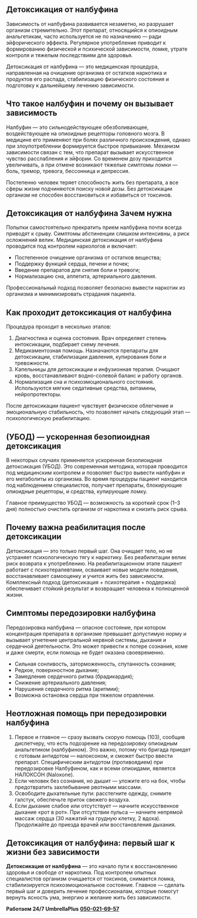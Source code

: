 
## Детоксикация от налбуфина

Зависимость от налбуфина развивается незаметно, но разрушает организм стремительно. Этот препарат, относящийся к опиоидным анальгетикам, часто используется не по назначению — ради эйфорического эффекта. Регулярное употребление приводит к формированию физической и психической зависимости, ломке, утрате контроля и тяжелым последствиям для здоровья.

Детоксикация от налбуфина — это медицинская процедура, направленная на очищение организма от остатков наркотика и продуктов его распада, стабилизацию физического состояния и подготовку к дальнейшему лечению зависимости.

## Что такое налбуфин и почему он вызывает зависимость

Налбуфин — это сильнодействующее обезболивающее, воздействующее на опиоидные рецепторы головного мозга. В медицине его применяют при болях различного происхождения, однако при злоупотреблении формируется быстрое привыкание. Механизм зависимости связан с тем, что препарат вызывает искусственное чувство расслабления и эйфории. Со временем дозу приходится увеличивать, а при отмене возникают тяжелые симптомы ломки — боль, тремор, тревога, бессонница и депрессия.

Постепенно человек теряет способность жить без препарата, а все сферы жизни подчиняются поиску новой дозы. Без детоксикации организм не способен восстановиться и избавиться от токсинов.

## Детоксикация от налбуфина Зачем нужна

Попытки самостоятельно прекратить прием налбуфина почти всегда приводят к срыву. Симптомы абстиненции слишком интенсивны, а риск осложнений велик. Медицинская детоксикация от налбуфина проводится под контролем наркологов и включает:

* Постепенное очищение организма от остатков вещества;
* Поддержку функций сердца, печени и почек;
* Введение препаратов для снятия боли и тревоги;
* Нормализацию сна, аппетита, артериального давления.

Профессиональный подход позволяет безопасно вывести наркотик из организма и минимизировать страдания пациента.

## Как проходит детоксикация от налбуфина

Процедура проходит в несколько этапов:

1. Диагностика и оценка состояния. Врач определяет степень интоксикации, подбирает схему лечения.
2. Медикаментозная помощь. Назначаются препараты для детоксикации, стабилизации давления, купирования боли и тревожности.
3. Капельницы для детоксикации и инфузионная терапия. Очищают кровь, восстанавливают водно-солевой баланс и работу органов.
4. Нормализация сна и психоэмоционального состояния. Используются мягкие седативные средства, витамины, нейропротекторы.

После детоксикации пациент чувствует физическое облегчение и эмоциональную стабильность, что позволяет начать следующий этап — психологическую реабилитацию.

## (УБОД) — ускоренная безопиоидная детоксикация

В некоторых случаях применяется ускоренная безопиоидная детоксикация (УБОД). Это современная методика, которая проводится под медицинским контролем и позволяет быстро вывести налбуфин и его метаболиты из организма. Во время процедуры пациент находится под наблюдением специалистов, получает препараты, блокирующие опиоидные рецепторы, и средства, купирующие ломку.

Главное преимущество УБОД — возможность за короткий срок (1–3 дня) полностью очистить организм от наркотика и снизить риск срыва.

## Почему важна реабилитация после детоксикации

Детоксикация — это только первый шаг. Она очищает тело, но не устраняет психологическую тягу к наркотику. Без реабилитации велик риск возврата к употреблению. На реабилитационном этапе пациент работает с психотерапевтами, осваивает новые модели поведения, восстанавливает самооценку и учится жить без зависимости. Комплексный подход (детоксикация + психотерапия + поддержка) обеспечивает стойкий результат и возвращает человека к полноценной жизни.

## Симптомы передозировки налбуфина

Передозировка налбуфина — опасное состояние, при котором концентрация препарата в организме превышает допустимую норму и вызывает угнетение центральной нервной системы, дыхания и сердечной деятельности. Это может привести к потере сознания, коме и даже смерти, если помощь не будет оказана своевременно.

* Сильная сонливость, заторможенность, спутанность сознания;
* Редкое, поверхностное дыхание;
* Замедление сердечного ритма (брадикардия);
* Снижение артериального давления;
* Нарушения сердечного ритма (аритмии);
* Возможна остановка сердца при тяжелом отравлении.

## Неотложная помощь при передозировки налбуфина

1. Первое и главное — сразу вызвать скорую помощь (103), сообщив диспетчеру, что есть подозрение на передозировку опиоидным анальгетиком (налбуфином). Это важно, потому что бригада приедет с готовым антидотом — налоксоном, и сможет быстро ввести препарат.  Специфическим антидотом (противоядием) при передозировке Налбуфином, как и всеми опиоидами, является НАЛОКСОН (Naloxone).
2. Если человек без сознания, но дышит — уложите его на бок, чтобы предотвратить захлебывание рвотными массами.
3. Освободите дыхательные пути: расстегните одежду, снимите галстук, обеспечьте приток свежего воздуха.
4. Если дыхание слабое или отсутствует — начните искусственное дыхание «рот в рот». При отсутствии пульса — начните непрямой массаж сердца (30 нажатий на грудную клетку, 2 вдоха). Продолжайте до приезда врачей или восстановления дыхания.

## Детоксикация от налбуфина: первый шаг к жизни без зависимости

**Детоксикация от налбуфина** — это начало пути к восстановлению здоровья и свободе от наркотика. Под контролем опытных специалистов организм очищается от токсинов, снимается ломка, стабилизируется психоэмоциональное состояние. Главное — сделать первый шаг и доверить лечение профессионалам, которые помогут вернуть ясность ума, энергию и желание жить без зависимости.

**Работаем 24/7 UmbrellaPlus** **[050-021-69-57](tel:0500216957)**
